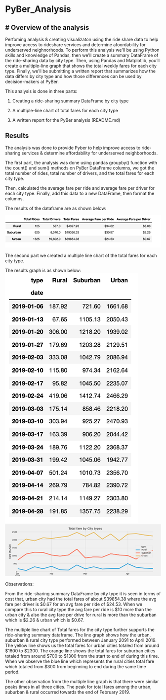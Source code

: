 # PyBer_Analysis

## # Overview of the analysis
Perfoming analysis & creating visualizaton using the ride share data to help improve access to rideshare services and determine afoordability for underserved neighnorhoods. To perform this analysis we'll be using Python skills and knowledge of Pandas, then we'll create a summary DataFrame of the ride-sharing data by city type. Then, using Pandas and Matplotlib, you’ll create a multiple-line graph that shows the total weekly fares for each city type. Finally, we'll be submitting a written report that summarizes how the data differs by city type and how those differences can be used by decision-makers at PyBer.


This analysis is done in three parts:


1. Creating a ride-sharing summary DataFrame by city type

2. A multiple-line chart of total fares for each city type

3. A written report for the PyBer analysis (README.md)

## Results

The analysis was done to provide Pyber to help improve access to ride-sharing services & determine affordability for underserved neighborhoods.

The first part, the analysis was done using pandas groupby() function with the count() and sum() methods on PyBer DataFrame columns, we got the total number of rides, total number of drivers, and the total fares for each city type. 

Then, calculated the average fare per ride and average fare per driver for each city type. Finally, add this data to a new DataFrame, then format the columns.

The results of the dataframe are as shown below:

![](Analysis/ride_share_Summary_df_by_city.png)

The second part we created a multiple line chart of the total fares for each city type.

The results graph is as shown below:
![](Analysis/total_fares_for_each_city_type.png)
![](Analysis/PyBer_fare_summary.png)


Observations:

From the ride-sharing summary DataFrame by city type it is seen in terms of cost that, urban city had the total fares of about $39854.38 where the avg fare per driver is $0.67 for an avg fare per ride of $24.53. When we compare this to rural city type the avg fare per ride is $10 more than the urban city & also the avg fare per drive for rural is more than the suburban which is $2.26 & urban which is $0.67.

The multiple line chart of Total fares for the city type further supports the ride-sharing summary dataframe. The line graph shows how the urban, suburban & rural city type performed between January 2091 to April 2019. The yellow line shows us the total fares for urban cities totaled from around $1600 to $2300. The orange line shows the total fares for suburban cities totaled from around $700 to $1300 from the start to end of during this time. When we observe the blue line which represents the rural cities total fare which totaled from $300 from beginning to end during the same time period. 

The other observation from the multiple line graph is that there were similar peaks times in all three cities. The peak for total fares among the urban, suburban & rural occurred towards the end of February 2019.
